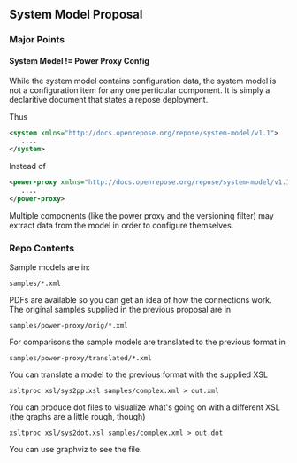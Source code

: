 ## System Model Proposal

### Major Points

#### System Model != Power Proxy Config

While the system model contains configuration data, the system model
is not a configuration item for any one perticular component.  It is
simply a declaritive document that states a repose deployment.

Thus

````xml
<system xmlns="http://docs.openrepose.org/repose/system-model/v1.1">
   ....
</system>
````

Instead of

````xml
<power-proxy xmlns="http://docs.openrepose.org/repose/system-model/v1.1">
   ....
</power-proxy>
````

Multiple components (like the power proxy and the versioning filter)
may extract data from the model in order to configure themselves.


### Repo Contents

Sample models are in:

````
samples/*.xml
````

PDFs are available so you can get an idea of how the connections
work.  The original samples supplied in the previous proposal are in

````
samples/power-proxy/orig/*.xml
````

For comparisons the sample models are translated to the previous format
in

````
samples/power-proxy/translated/*.xml
````

You can translate a model to the previous format with the supplied XSL

````
xsltproc xsl/sys2pp.xsl samples/complex.xml > out.xml
````

You can produce dot files to visualize what's going on with a different
XSL (the graphs are a little rough, though)

````
xsltproc xsl/sys2dot.xsl samples/complex.xml > out.dot
````

You can use graphviz to see the file.
